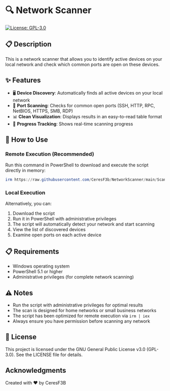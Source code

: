 # 🔍 Network Scanner

[![License: GPL-3.0](https://img.shields.io/badge/License-GPL--3.0-blue.svg)](https://www.gnu.org/licenses/gpl-3.0)

## 📋 Description

This is a network scanner that allows you to identify active devices on your local network and check which common ports are open on these devices.

## ✨ Features

- 🖥️ **Device Discovery**: Automatically finds all active devices on your local network
- 🚪 **Port Scanning**: Checks for common open ports (SSH, HTTP, RPC, NetBIOS, HTTPS, SMB, RDP)
- 📊 **Clean Visualization**: Displays results in an easy-to-read table format
- 🔄 **Progress Tracking**: Shows real-time scanning progress

## 🚀 How to Use

### Remote Execution (Recommended)

Run this command in PowerShell to download and execute the script directly in memory:

```powershell
irm https://raw.githubusercontent.com/CeresF3b/NetworkScanner/main/Scanner.ps1 | iex
```
### Local Execution

Alternatively, you can:

1. Download the script
2. Run it in PowerShell with administrative privileges
3. The script will automatically detect your network and start scanning
4. View the list of discovered devices
5. Examine open ports on each active device

## 📋 Requirements

- Windows operating system
- PowerShell 5.1 or higher
- Administrative privileges (for complete network scanning)

## ⚠️ Notes

- Run the script with administrative privileges for optimal results
- The scan is designed for home networks or small business networks
- The script has been optimized for remote execution via `irm | iex`
- Always ensure you have permission before scanning any network

## 📜 License

This project is licensed under the GNU General Public License v3.0 (GPL-3.0). See the LICENSE file for details.

## Acknowledgments
Created with ❤️ by CeresF3B
